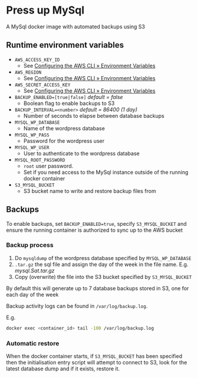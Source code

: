 # Press up MySql
A MySql docker image with automated backups using S3

## Runtime environment variables
* `AWS_ACCESS_KEY_ID`
  - See [Configuring the AWS CLI » Environment Variables](https://docs.aws.amazon.com/cli/latest/userguide/cli-configure-envvars.html)
* `AWS_REGION`
  - See [Configuring the AWS CLI » Environment Variables](https://docs.aws.amazon.com/cli/latest/userguide/cli-configure-envvars.html)
* `AWS_SECRET_ACCESS_KEY`
  - See [Configuring the AWS CLI » Environment Variables](https://docs.aws.amazon.com/cli/latest/userguide/cli-configure-envvars.html)
* `BACKUP_ENABLED=[true|false]` *default = false*
  - Boolean flag to enable backups to S3 
* `BACKUP_INTERVAL=<number>` *default = 86400 (1 day)* 
  - Number of seconds to elapse between database backups
* `MYSQL_WP_DATABASE`
  - Name of the wordpress database
* `MYSQL_WP_PASS`
  - Password for the wordpress user
* `MYSQL_WP_USER`
  - User to authenticate to the wordpress database
* `MYSQL_ROOT_PASSWORD`
  - `root` user password.
  - Set if you need access to the MySql instance outside of the running docker container
* `S3_MYSQL_BUCKET`
  - S3 bucket name to write and restore backup files from

## Backups
To enable backups, set `BACKUP_ENABLED=true`, specify `S3_MYSQL_BUCKET` and ensure the running container is authorized
to sync up to the AWS bucket 

### Backup process
1. Do `mysqldump` of the wordpress database specified by `MYSQL_WP_DATABASE`
2. `.tar.gz` the sql file and assign the day of the week in the file name. E.g. *mysql.Sat.tar.gz*
3. Copy (overwrite) the file into the S3 bucket specified by `S3_MYSQL_BUCKET`

By default this will generate up to 7 database backups stored in S3, one for each day of the week

Backup activity logs can be found in `/var/log/backup.log`. 

E.g.

```bash
docker exec <container_id> tail -100 /var/log/backup.log
```

### Automatic restore
When the docker container starts, if `S3_MYSQL_BUCKET` has been specified then the initialisation entry script will attempt
to connect to S3, look for the latest database dump and if it exists, restore it.
